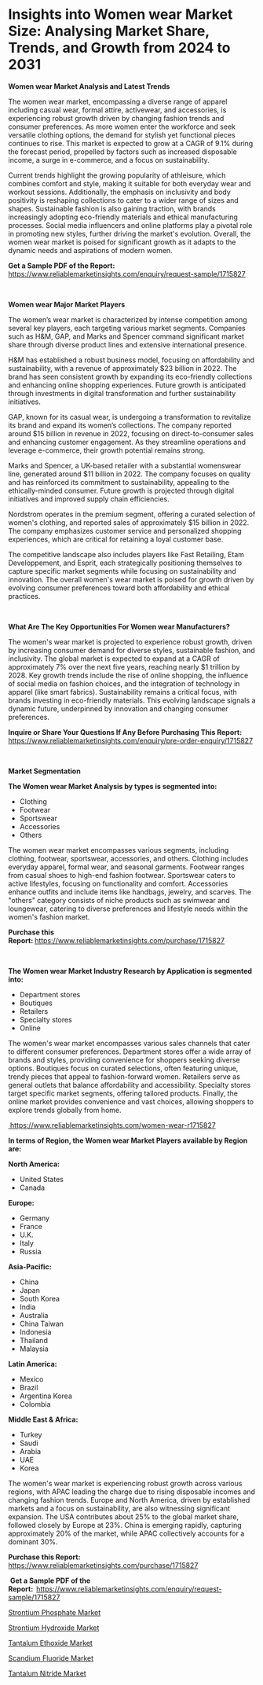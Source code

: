 <p><h1>Insights into Women wear Market Size: Analysing Market Share, Trends, and Growth from 2024 to 2031</h1></p><p><strong>Women wear Market Analysis and Latest Trends</strong></p>
<p><p>The women wear market, encompassing a diverse range of apparel including casual wear, formal attire, activewear, and accessories, is experiencing robust growth driven by changing fashion trends and consumer preferences. As more women enter the workforce and seek versatile clothing options, the demand for stylish yet functional pieces continues to rise. This market is expected to grow at a CAGR of 9.1% during the forecast period, propelled by factors such as increased disposable income, a surge in e-commerce, and a focus on sustainability.</p><p>Current trends highlight the growing popularity of athleisure, which combines comfort and style, making it suitable for both everyday wear and workout sessions. Additionally, the emphasis on inclusivity and body positivity is reshaping collections to cater to a wider range of sizes and shapes. Sustainable fashion is also gaining traction, with brands increasingly adopting eco-friendly materials and ethical manufacturing processes. Social media influencers and online platforms play a pivotal role in promoting new styles, further driving the market's evolution. Overall, the women wear market is poised for significant growth as it adapts to the dynamic needs and aspirations of modern women.</p></p>
<p><strong>Get a Sample PDF of the Report:&nbsp;</strong> <a href="https://www.reliablemarketinsights.com/enquiry/request-sample/1715827?utm_campaign=1197&utm_medium=2&utm_source=Github&utm_content=ia&utm_term=23102024&utm_id=women-wear">https://www.reliablemarketinsights.com/enquiry/request-sample/1715827</a></p>
<p>&nbsp;</p>
<p><strong>Women wear Major Market Players</strong></p>
<p><p>The women’s wear market is characterized by intense competition among several key players, each targeting various market segments. Companies such as H&M, GAP, and Marks and Spencer command significant market share through diverse product lines and extensive international presence. </p><p>H&M has established a robust business model, focusing on affordability and sustainability, with a revenue of approximately $23 billion in 2022. The brand has seen consistent growth by expanding its eco-friendly collections and enhancing online shopping experiences. Future growth is anticipated through investments in digital transformation and further sustainability initiatives.</p><p>GAP, known for its casual wear, is undergoing a transformation to revitalize its brand and expand its women’s collections. The company reported around $15 billion in revenue in 2022, focusing on direct-to-consumer sales and enhancing customer engagement. As they streamline operations and leverage e-commerce, their growth potential remains strong.</p><p>Marks and Spencer, a UK-based retailer with a substantial womenswear line, generated around $11 billion in 2022. The company focuses on quality and has reinforced its commitment to sustainability, appealing to the ethically-minded consumer. Future growth is projected through digital initiatives and improved supply chain efficiencies.</p><p>Nordstrom operates in the premium segment, offering a curated selection of women's clothing, and reported sales of approximately $15 billion in 2022. The company emphasizes customer service and personalized shopping experiences, which are critical for retaining a loyal customer base.</p><p>The competitive landscape also includes players like Fast Retailing, Etam Developpement, and Esprit, each strategically positioning themselves to capture specific market segments while focusing on sustainability and innovation. The overall women's wear market is poised for growth driven by evolving consumer preferences toward both affordability and ethical practices.</p></p>
<p>&nbsp;</p>
<p><strong>What Are The Key Opportunities For Women wear Manufacturers?</strong></p>
<p><p>The women's wear market is projected to experience robust growth, driven by increasing consumer demand for diverse styles, sustainable fashion, and inclusivity. The global market is expected to expand at a CAGR of approximately 7% over the next five years, reaching nearly $1 trillion by 2028. Key growth trends include the rise of online shopping, the influence of social media on fashion choices, and the integration of technology in apparel (like smart fabrics). Sustainability remains a critical focus, with brands investing in eco-friendly materials. This evolving landscape signals a dynamic future, underpinned by innovation and changing consumer preferences.</p></p>
<p><strong>Inquire or Share Your Questions If Any Before Purchasing This Report:</strong> <a href="https://www.reliablemarketinsights.com/enquiry/pre-order-enquiry/1715827?utm_campaign=1197&utm_medium=2&utm_source=Github&utm_content=ia&utm_term=23102024&utm_id=women-wear">https://www.reliablemarketinsights.com/enquiry/pre-order-enquiry/1715827</a></p>
<p>&nbsp;</p>
<p><strong>Market Segmentation</strong></p>
<p><strong>The Women wear Market Analysis by types is segmented into:</strong></p>
<p><ul><li>Clothing</li><li>Footwear</li><li>Sportswear</li><li>Accessories</li><li>Others</li></ul></p>
<p><p>The women wear market encompasses various segments, including clothing, footwear, sportswear, accessories, and others. Clothing includes everyday apparel, formal wear, and seasonal garments. Footwear ranges from casual shoes to high-end fashion footwear. Sportswear caters to active lifestyles, focusing on functionality and comfort. Accessories enhance outfits and include items like handbags, jewelry, and scarves. The "others" category consists of niche products such as swimwear and loungewear, catering to diverse preferences and lifestyle needs within the women's fashion market.</p></p>
<p><strong>Purchase this Report:&nbsp;</strong><a href="https://www.reliablemarketinsights.com/purchase/1715827?utm_campaign=1197&utm_medium=2&utm_source=Github&utm_content=ia&utm_term=23102024&utm_id=women-wear">https://www.reliablemarketinsights.com/purchase/1715827</a></p>
<p>&nbsp;</p>
<p><strong>The Women wear Market Industry Research by Application is segmented into:</strong></p>
<p><ul><li>Department stores</li><li>Boutiques</li><li>Retailers</li><li>Specialty stores</li><li>Online</li></ul></p>
<p><p>The women's wear market encompasses various sales channels that cater to different consumer preferences. Department stores offer a wide array of brands and styles, providing convenience for shoppers seeking diverse options. Boutiques focus on curated selections, often featuring unique, trendy pieces that appeal to fashion-forward women. Retailers serve as general outlets that balance affordability and accessibility. Specialty stores target specific market segments, offering tailored products. Finally, the online market provides convenience and vast choices, allowing shoppers to explore trends globally from home.</p></p>
<p><a href="https://www.reliablemarketinsights.com/women-wear-r1715827?utm_campaign=1197&utm_medium=2&utm_source=Github&utm_content=ia&utm_term=23102024&utm_id=women-wear">&nbsp;https://www.reliablemarketinsights.com/women-wear-r1715827</a></p>
<p><strong>In terms of Region, the Women wear Market Players available by Region are:</strong></p>
<p>
    <p> <strong> North America: </strong>
        <ul>
            <li>United States</li>
            <li>Canada</li>
        </ul>
        </p> 
    <p> <strong> Europe: </strong>
        <ul>
            <li>Germany</li>
            <li>France</li>
            <li>U.K.</li>
            <li>Italy</li>
            <li>Russia</li>
        </ul>
        </p> 
    <p> <strong> Asia-Pacific: </strong>
        <ul>
            <li>China</li>
            <li>Japan</li>
            <li>South Korea</li>
            <li>India</li>
            <li>Australia</li>
            <li>China Taiwan</li>
            <li>Indonesia</li>
            <li>Thailand</li>
            <li>Malaysia</li>
        </ul>
        </p> 
    <p> <strong> Latin America: </strong>
        <ul>
            <li>Mexico</li>
            <li>Brazil</li>
            <li>Argentina Korea</li>
            <li>Colombia</li>
        </ul>
        </p> 
    <p> <strong> Middle East & Africa: </strong>
        <ul>
            <li>Turkey</li>
            <li>Saudi</li>
            <li>Arabia</li>
            <li>UAE</li>
            <li>Korea</li>
        </ul>
    </p>
    </p>
<p><p>The women's wear market is experiencing robust growth across various regions, with APAC leading the charge due to rising disposable incomes and changing fashion trends. Europe and North America, driven by established markets and a focus on sustainability, are also witnessing significant expansion. The USA contributes about 25% to the global market share, followed closely by Europe at 23%. China is emerging rapidly, capturing approximately 20% of the market, while APAC collectively accounts for a dominant 30%.</p></p>
<p><strong>Purchase this Report: </strong><a href="https://www.reliablemarketinsights.com/purchase/1715827?utm_campaign=1197&utm_medium=2&utm_source=Github&utm_content=ia&utm_term=23102024&utm_id=women-wear">https://www.reliablemarketinsights.com/purchase/1715827</a></p>
<p>&nbsp;<strong>Get a Sample PDF of the Report:&nbsp;&nbsp;</strong><a href="https://www.reliablemarketinsights.com/enquiry/request-sample/1715827?utm_campaign=1197&utm_medium=2&utm_source=Github&utm_content=ia&utm_term=23102024&utm_id=women-wear">https://www.reliablemarketinsights.com/enquiry/request-sample/1715827</a></p>
<p><strong></strong></p>
<p><p><a href="https://www.linkedin.com/pulse/decoding-strontium-phosphate-industry-dynamics-strategic-za6he?utm_campaign=1197&utm_medium=2&utm_source=Github&utm_content=ia&utm_term=23102024&utm_id=women-wear">Strontium Phosphate Market</a></p><p><a href="https://www.linkedin.com/pulse/charting-future-comprehensive-analysis-global-strontium-hydroxide-gz6ze?utm_campaign=1197&utm_medium=2&utm_source=Github&utm_content=ia&utm_term=23102024&utm_id=women-wear">Strontium Hydroxide Market</a></p><p><a href="https://www.linkedin.com/pulse/tantalum-ethoxide-market-trends-detailed-study-its-segmentation-o5jne?utm_campaign=1197&utm_medium=2&utm_source=Github&utm_content=ia&utm_term=23102024&utm_id=women-wear">Tantalum Ethoxide Market</a></p><p><a href="https://www.linkedin.com/pulse/scandium-fluoride-market-size-share-analysis-growth-trends-cfg6e?utm_campaign=1197&utm_medium=2&utm_source=Github&utm_content=ia&utm_term=23102024&utm_id=women-wear">Scandium Fluoride Market</a></p><p><a href="https://www.linkedin.com/pulse/tantalum-nitride-market-size-share-analysis-growth-trends-fnnde?utm_campaign=1197&utm_medium=2&utm_source=Github&utm_content=ia&utm_term=23102024&utm_id=women-wear">Tantalum Nitride Market</a></p></p>